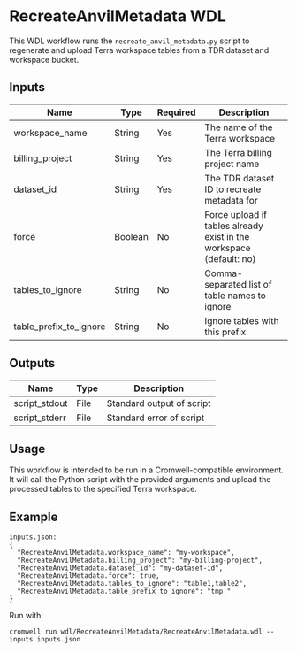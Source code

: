 # RecreateAnvilMetadata WDL

This WDL workflow runs the `recreate_anvil_metadata.py` script to regenerate and upload Terra workspace tables from a TDR dataset and workspace bucket.

## Inputs

| Name                   | Type      | Required | Description                                                        |
|------------------------|-----------|----------|--------------------------------------------------------------------|
| workspace_name         | String    | Yes      | The name of the Terra workspace                                    |
| billing_project        | String    | Yes      | The Terra billing project name                                     |
| dataset_id             | String    | Yes      | The TDR dataset ID to recreate metadata for                        |
| force                  | Boolean   | No       | Force upload if tables already exist in the workspace (default: no) |
| tables_to_ignore       | String    | No       | Comma-separated list of table names to ignore                      |
| table_prefix_to_ignore | String    | No       | Ignore tables with this prefix                                     |

## Outputs

| Name           | Type | Description                |
|----------------|------|----------------------------|
| script_stdout  | File | Standard output of script  |
| script_stderr  | File | Standard error of script   |

## Usage

This workflow is intended to be run in a Cromwell-compatible environment. It will call the Python script with the provided arguments and upload the processed tables to the specified Terra workspace.

## Example

```
inputs.json:
{
  "RecreateAnvilMetadata.workspace_name": "my-workspace",
  "RecreateAnvilMetadata.billing_project": "my-billing-project",
  "RecreateAnvilMetadata.dataset_id": "my-dataset-id",
  "RecreateAnvilMetadata.force": true,
  "RecreateAnvilMetadata.tables_to_ignore": "table1,table2",
  "RecreateAnvilMetadata.table_prefix_to_ignore": "tmp_"
}
```

Run with:

```
cromwell run wdl/RecreateAnvilMetadata/RecreateAnvilMetadata.wdl --inputs inputs.json
```
